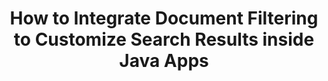 ---
############################# Static ############################
layout: "auto-gen-gist"
draft: false
path: "search/java/filters/pps"
otherformats: PDF DOC DOT DOCX DOCM DOTX DOTM TXT ODT OTT RTF XLS XLT XLSX XLSM XLSB XLTX XLTM XLA XLAM ODS OTS CSV TSV XML PPT POT PPTX PPTM POTX POTM PPSX PPSM ODP PST OST EML EMLX MSG ONE ZIP XHTML MHTML MD CHM EPUB  FB2 

############################# Head ############################
head_title: "Integrate PPS Document Filtering in Search Result via Java API?"
head_description: "GroupDocs.Search Java API helps software developers to add PPS documents searching capabilities & apply document filtering to customize search results via Java API."

############################# Header ############################
title: "How to Integrate Document Filtering to Customize Search Results inside Java Apps"
description: "GroupDocs.Search Java API allows programmers  to Integrate advanced PPS document searching functionalities as well as  customize searching results by setting document filtering in their Java apps."

######################### Download Button #######################
button:
    enable: true

############################# About ############################
about:
    enable: true
    title: "How to Integrate Document Filtering to Customize Search Results inside Java Apps"
    content: |
       Document filtering is a very useful activity that enables software applications to search & retrieve documents to the relevant sequence of words entered by a user in the text of indexed documents. A filter contains a set of rules that define criterion used to select records. The document filtering enables users to limit their search to a certain section or a particular document type as well as navigate through the results and find what they’re looking for. GroupDocs.Search for Java is feature rich high performance document indexing & searching API that enables software developer to create applications that can achieve text indexing and searching for some of the most popular documents file formats.  It fully supports various document types such as PDF, HTML, Outlook email, Microsoft Office Word, Excel worksheets, PowerPoint presentations, Outlook MSG, PST and so on.  There are various kinds of filers for available for user to customize the search results such as File path filters, file extension filter, attribute filter and many more. 

############################# content ############################
steps:
    enable: true
    block:
    - title_left: "Apply Document Filter in Searching PPS Documents via Java"
      content_left: |
       GroupDocs.Search Java API helps software developers to create powerful applications with searching capabilities using Java API. The below Java code example shows how to apply document filter for searching various kind of documents with just a couple of lines of code.

      title_right: "Document Filter Setting in Searching PPS Documents"
      content_right: |
       * First you need to Specify the path to the index folder & document folder.
       * Creating an index in the specified folder by calling instance of [Index](https://apireference.groupdocs.com/search/java/com.groupdocs.search/Index#Index(java.lang.String)) class
       * Indexing documents from the specified folder by calling [add](https://apireference.groupdocs.com/search/java/com.groupdocs.search/Index#add(java.lang.String)) method 
       * Creating a search options object by calling [earchOptions](https://apireference.groupdocs.com/search/java/com.groupdocs.search.options/SearchOptions) class 
       * Set document filter by calling [setSearchDocumentFilter](https://apireference.groupdocs.com/search/java/com.groupdocs.search.options/SearchOptions#setSearchDocumentFilter(com.groupdocs.search.options.ISearchDocumentFilter)) method 
       * Start searching and display text documents if find any
        
      gisthash: "6ad4038623777576484491239ce17125"
      gistfile: "set_document_filter_in_search_java.java"

    - title_left: "Combine Search Document Filters to Create Composite Filter via Java"
      content_left: |
        GroupDocs.Search for Java allows software programmers to add advanced searching capability and apply custom filters for document searching inside their Java application. Users can create composite filter by combining various types of search filters. The following Java code demonstrates how to combine search document filters to create composite filter using Boolean operators AND, OR, NOT etc. with just a couple of lines of code.

      title_right: "Create Composite Filter to Search PPS Files"
      content_right: |
       * First you need to Specify the path to the index folder & document folder.
       * Creating an AND composite filter that returns all FB2 and EPUB documents that have the word 'Einstein' in their full paths
       * Create filter1 by calling [SearchDocumentFilter](https://apireference.groupdocs.com/search/java/com.groupdocs.search.options/SearchOptions#setSearchDocumentFilter(com.groupdocs.search.options.ISearchDocumentFilter))
       * Create filter2 by calling [SearchDocumentFilter](https://apireference.groupdocs.com/search/java/com.groupdocs.search.options/SearchOptions#setSearchDocumentFilter(com.groupdocs.search.options.ISearchDocumentFilter))
       * Combine filters by calling [createAnd](https://apireference.groupdocs.com/search/java/com.groupdocs.search/SearchDocumentFilter#createAnd(com.groupdocs.search.options.ISearchDocumentFilter...)) method
       * Create an OR composite filter that returns all DOC, DOCX, PDF and all documents that have the word Einstein in their full paths
       * Create filter3 by calling [SearchDocumentFilter](https://apireference.groupdocs.com/search/java/com.groupdocs.search.options/SearchOptions#setSearchDocumentFilter(com.groupdocs.search.options.ISearchDocumentFilter))
       * Create filter4 by calling [SearchDocumentFilter](https://apireference.groupdocs.com/search/java/com.groupdocs.search.options/SearchOptions#setSearchDocumentFilter(com.groupdocs.search.options.ISearchDocumentFilter))
       * Combine filters by calling [createOr](https://apireference.groupdocs.com/search/java/com.groupdocs.search/SearchDocumentFilter#createOr(com.groupdocs.search.options.ISearchDocumentFilter...)) method
       * Creating a filter that returns all found documents except of TXT documents
       * Create filter4 by calling [SearchDocumentFilter](https://apireference.groupdocs.com/search/java/com.groupdocs.search.options/SearchOptions#setSearchDocumentFilter(com.groupdocs.search.options.ISearchDocumentFilter))
       * Appy Not filter by calling [createNot](https://apireference.groupdocs.com/search/java/com.groupdocs.search/SearchDocumentFilter#createNot(com.groupdocs.search.options.ISearchDocumentFilter)) method

      gisthash: "db9ab9384dcacb90c5bbdad98a2d2cba"
      gistfile: "combine_document_filter_in_search_java.java"
      
    - title_left: "System Requirements"
      content_left: |
        GroupDocs.Search for Java is supported on all major platforms and operating systems. For complete system requirements guide, please visit [system requirements](https://docs.groupdocs.com/search/java/system-requirements/) before executing the code below, please make sure that you have the following prerequisites installed on your system:
         * Operating Systems: Microsoft Windows, Linux, MacOS
         * Java Versions Support: J2SE 7.0 (1.7), J2SE 8.0 (1.8) or above
         * Get the latest version of GroupDocs.Search for Java APIs from GroupDocs [Repository](https://repository.groupdocs.com/repo/com/groupdocs/groupdocs-search/)
        
      title_right: "Why Use GroupDocs.Search"
      content_right: |
        * Search Index creation in memory as well as on disk.
        * Ability of indexing from a file, stream or structure.
        * Password protected documents indexing support.
        * Support for merging of several indexes.
        * Filter Document during search indexing.
        * Spell check support during the search.
        * Blended characters are fully supported
        * Combining different types of search into one search query.
        * Simple word  and regular expression searches support
        * Fully support alias replacement in search queries.

demos:
    enable: true
        

about_formats:
    enable: true


more_formats:
    enable: true


back_to_top:
    enable: true
---